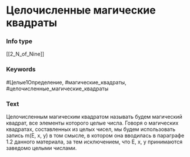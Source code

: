 # Целочисленные магические квадраты
### Info type
[[2_N_of_Nine]]
### Keywords
#Целые1Определение, #магические_квадраты, #целочисленные_магические_квадраты
### Text
Целочисленным магическим квадратом называть будем магический квадрат, все элементы которого целые числа. Говоря о магических квадратах, составленных из целых чисел, мы будем использовать запись m(E, x, y) в том смысле, в котором она вводилась в параграфе 1.2 данного материала, за тем исключением, что E, x, y принимаются заведомо целыми числами.